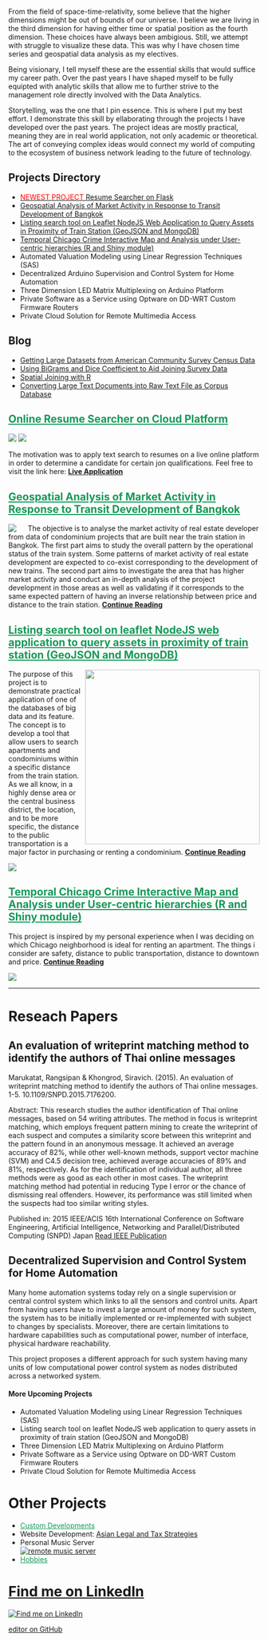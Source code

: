

From the field of space-time-relativity, some believe that the higher dimensions might be out of bounds of our universe. I believe we are living in the third dimension for having either time or spatial position as the fourth dimension. These choices have always been ambigious. Still, we attempt with struggle to visualize these data. This was why I have chosen time series and geospatial data analysis as my electives.

Being visionary, I tell myself these are the essential skills that would suffice my career path. Over the past years I have shaped myself to be fully equipted with analytic skills that allow me to further strive to the management role directly involved with the Data Analytics.

Storytelling, was the one that I pin essence. This is where I put my best effort. I demonstrate this skill by ellaborating through the projects I have developed over the past years. The project ideas are mostly practical, meaning they are in real world application, not only academic or theoretical. The art of conveying complex ideas would connect my world of computing to the ecosystem of business network leading to the future of technology.

## Projects Directory
* <a href='#online-resume-searcher-on-cloud-platform'> <span style="color:red;"> NEWEST PROJECT </span> Resume Searcher on Flask </a>
* <a href='#geospatial-analysis-of-market-activity-in-response-to-transit-development-of-bangkok'>Geospatial Analysis of Market Activity in Response to Transit Development of Bangkok</a>
* <a href="#listing-search-tool-on-leaflet-nodejs-web-application-to-query-assets-in-proximity-of-train-station-geojson-and-mongodb">Listing search tool on Leaflet NodeJS Web Application to Query Assets in Proximity of Train Station (GeoJSON and MongoDB)</a>
* <a href="#temporal-chicago-crime-interactive-map-and-analysis-under-user-centric-hierarchies-r-and-shiny-module">Temporal Chicago Crime Interactive Map and Analysis under User-centric hierarchies (R and Shiny module)</a>
* Automated Valuation Modeling using Linear Regression Techniques (SAS)
* Decentralized Arduino Supervision and Control System for Home Automation
* Three Dimension LED Matrix Multiplexing on Arduino Platform
* Private Software as a Service using Optware on DD-WRT Custom Firmware Routers
* Private Cloud Solution for Remote Multimedia Access

## Blog
* <a href='blog/acs-api.html'>Getting Large Datasets from American Community Survey Census Data</a>
* <a href='blog/bigram-dice.html'>Using BiGrams and Dice Coefficient to Aid Joining Survey Data</a>
* <a href='blog/spatial-join.html'>Spatial Joining with R</a>
* <a href='https://github.com/siravich-khongrod/siravich-khongrod.github.io/blob/master/blog/convertdoc.ipynb'>Converting Large Text Documents into Raw Text File as Corpus Database</a>


<!-- start of projects -->
## <a style="color:#159957;" href='https://resume-retrieval.herokuapp.com'>Online Resume Searcher on Cloud Platform</a>

<img src="static/resume-search/resume-search-page.jpg">
<img src="static/resume-search/resume-search-results.jpg">

The motivation was to apply text search to resumes on a live online platform in order to determine a candidate for certain jon qualifications.  Feel free to visit the link here: <a href='https://resume-retrieval.herokuapp.com'>**Live Application**</a>



## <a style="color:#159957;" href='static/geospatial-analysis.html'>Geospatial Analysis of Market Activity in Response to Transit Development of Bangkok</a>

<img align="left" style="padding-right: 20px;" src="static/geospatial-analysis-of-market-activity-in-response-to-transit-development-of-bangkok/bangkok-condo-development-clusters.png"/>

The objective is to analyse the market activity of real estate developer from data of condominium projects that are built near the train station in Bangkok. The first part aims to study the overall pattern by the operational status of the train system. Some patterns of market activity of real estate development are expected to co-exist corresponding to the development of new trains. The second part aims to investigate the area that has higher market activity and conduct an in-depth analysis of the project development in those areas as well as validating if it corresponds to the same expected pattern of having an inverse relationship between price and distance to the train station. <a href='static/geospatial-analysis.html'>**Continue Reading**</a>

## <a style="color:#159957;" href='static/listing-search-tool-map.html'>Listing search tool on leaflet NodeJS web application to query assets in proximity of train station (GeoJSON and MongoDB)</a>
<img align="right" style="width:350px;" src="static/listing-search-tool-on-leaflet-nodejs-web-application-to-query-assets-in-proximity-of-train-station-geojson-and-mongodb/user-interface.png"/>

The purpose of this project is to demonstrate practical application of one of the databases of big data and its feature. The concept is to develop a tool that allow users to search apartments and condominiums within a specific distance from the train station. As we all know, in a highly dense area or the central business district, the location, and to be more specific, the distance to the public transportation is a major factor in purchasing  or renting a condominium. <a href="static/listing-search-tool-map.html">**Continue Reading**</a>

<img src="static/listing-search-tool-on-leaflet-nodejs-web-application-to-query-assets-in-proximity-of-train-station-geojson-and-mongodb/nodejs-leaflet-mongo-arch.png"/>

## <a style="color:#159957;" href="static/temporal-interactive-chicago-crime-map.html">Temporal Chicago Crime Interactive Map and Analysis under User-centric hierarchies (R and Shiny module)</a>

This project is inspired by my personal experience when I was deciding on which Chicago neighborhood is ideal for renting an apartment. The things i consider are safety, distance to public transportation, distance to downtown and price.
<a href="static/temporal-interactive-chicago-crime-map.html">**Continue Reading**</a>
<p><img src="static/temporal-interactive-chicago-crime-map/chicago-crime-map-lincoln-park.png"/></p>

______________________________________

# Reseach Papers
## An evaluation of writeprint matching method to identify the authors of Thai online messages
Marukatat, Rangsipan & Khongrod, Siravich. (2015). An evaluation of writeprint matching method to identify the authors of Thai online messages. 1-5. 10.1109/SNPD.2015.7176200. 

Abstract:
This research studies the author identification of Thai online messages, based on 54 writing attributes. The method in focus is writeprint matching, which employs frequent pattern mining to create the writeprint of each suspect and computes a similarity score between this writeprint and the pattern found in an anonymous message. It achieved an average accuracy of 82%, while other well-known methods, support vector machine (SVM) and C4.5 decision tree, achieved average accuracies of 89% and 81%, respectively. As for the identification of individual author, all three methods were as good as each other in most cases. The writeprint matching method had potential in reducing Type I error or the chance of dismissing real offenders. However, its performance was still limited when the suspects had too similar writing styles.

Published in: 2015 IEEE/ACIS 16th International Conference on Software Engineering, Artificial Intelligence, Networking and Parallel/Distributed Computing (SNPD) Japan
[Read IEEE Publication](https://ieeexplore.ieee.org/document/7176200)


## Decentralized Supervision and Control System for Home Automation

Many home automation systems today rely on a single supervision or central control system which links to all the sensors and control units. Apart from having users have to invest a large amount of money for such system, the system has to be initially implemented or re-implemented with subject to changes by specialists. Moreover, there are certain limitations to hardware capabilities such as computational power, number of interface, physical hardware reachability.

This project proposes a different approach for such system having many units of low computational power control system as nodes distributed across a networked system.


#### More Upcoming Projects
* Automated Valuation Modeling using Linear Regression Techniques (SAS)
* Listing search tool on leaflet NodeJS web application to query assets in proximity of train station (GeoJSON and MongoDB)
* Three Dimension LED Matrix Multiplexing on Arduino Platform
* Private Software as a Service using Optware on DD-WRT Custom Firmware Routers
* Private Cloud Solution for Remote Multimedia Access

# Other Projects
* <a style="color:#159957;" href="static/custom-development.html">Custom Developments</a>
* Website Development: [Asian Legal and Tax Strategies](http://www.asianlegal.co.th)
* Personal Music Server  
[![remote music server](https://i.ytimg.com/vi/kk5RwZoNmUo/hqdefault.jpg)](https://youtu.be/kk5RwZoNmUo "remote music server")
* <a style="color:#159957;" href="static/hobbies.html">Hobbies</a>
  
  
  



# [Find me on LinkedIn](https://www.linkedin.com/in/siravich-folk-khongrod/)
[![Find me on LinkedIn](linkedin.png)](https://www.linkedin.com/in/siravich-folk-khongrod "find me on linkedin")
  
  
[editor on GitHub](https://github.com/siravich-khongrod/siravich-khongrod.github.io/edit/master/README.md) 
